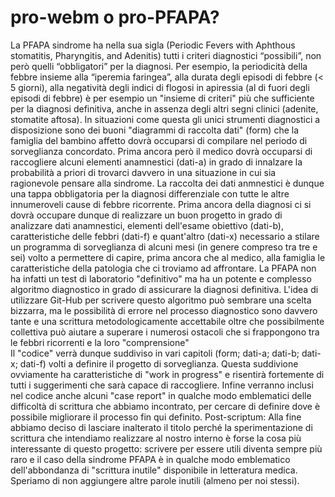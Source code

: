 # pro-webm o pro-PFAPA?
La PFAPA sindrome ha nella sua sigla (Periodic Fevers with Aphthous stomatitis, Pharyngitis, and Adenitis) tutti i criteri diagnostici “possibili”, non però quelli “obbligatori” per la diagnosi.
Per esempio, la periodicità della febbre insieme alla “iperemia faringea”, alla durata degli episodi di febbre (< 5 giorni), alla negatività degli indici di flogosi in apiressia (al di fuori degli episodi di febbre) è per esempio un "insieme di criteri" più che sufficiente per la diagnosi definitiva, anche in assenza degli altri segni clinici (adenite, stomatite aftosa).
In situazioni come questa gli unici strumenti diagnostici a disposizione sono dei buoni "diagrammi di raccolta dati" (form) che la famiglia del bambino affetto dovrà occuparsi di compilare nel periodo di sorveglianza concordato.
Prima ancora però il medico dovrà occuparsi di raccogliere alcuni elementi anamnestici (dati-a) in grado di innalzare la probabilità a priori di trovarci davvero in una situazione in cui sia ragionevole pensare alla sindrome.
La raccolta dei dati anmnestici è dunque una tappa obbligatoria  per la diagnosi differenziale con tutte le altre innumeroveli cause di febbre ricorrente. 
Prima ancora della diagnosi ci si dovrà occupare dunque di realizzare un buon progetto in grado di analizzare dati anamnestici, elementi dell'esame obiettivo (dati-b), caratteristiche delle febbri (dati-f) e quant'altro (dati-x) necessario a stilare un programma di sorveglianza di alcuni mesi (in genere compreso tra tre e sei) volto a permettere di capire, prima ancora che al medico, alla famiglia le caratteristiche della patologia che ci troviamo ad affrontare. 
La PFAPA non ha infatti un test di laboratorio "definitivo" ma ha un potente e complesso algoritmo diagnostico in grado di assicurare la diagnosi definitiva.
L'idea di utilizzare Git-Hub per scrivere questo algoritmo può sembrare una scelta bizzarra, ma le possibilità di errore nel processo diagnostico sono davvero tante e una scrittura metodologicamente accettabile oltre che possibilmente collettiva può aiutare a superare i numerosi ostacoli che si frappongono tra le febbri ricorrenti e la loro "comprensione"  
Il "codice" verrà dunque suddiviso in vari capitoli (form; dati-a; dati-b; dati-x; dati-f) volti a definire il progetto di sorveglianza. Questa suddivione ovviamente ha caratteristiche di "work in progress" e risentirà fortemente di tutti i suggerimenti che sarà capace di raccogliere. Infine verranno inclusi nel codice anche alcuni "case report" in qualche modo emblematici delle difficoltà di scrittura che abbiamo incontrato, per cercare di definire dove è possibile migliorare il processo fin qui definito. 
Post-scriptum: Alla fine abbiamo deciso di lasciare inalterato il titolo perché la sperimentazione di scrittura che intendiamo realizzare al nostro interno è forse la cosa più interessante di questo progetto: scrivere per essere utili diventa sempre più raro e il caso della sindrome PFAPA è in qualche modo emblematico dell'abbondanza di "scrittura inutile" disponibile in letteratura medica. 
Speriamo di non aggiungere altre parole inutili (almeno per noi stessi).   
